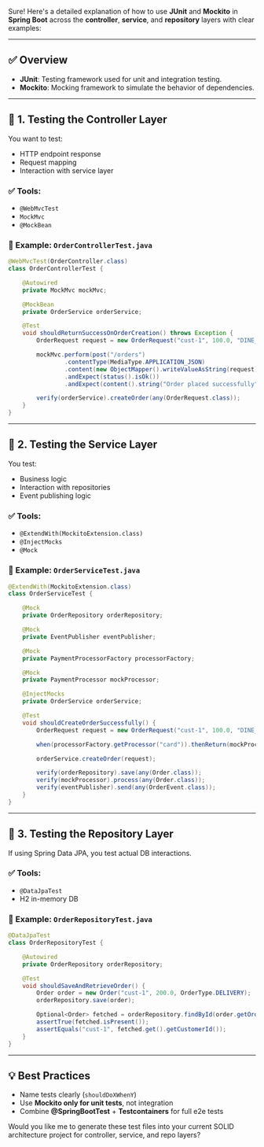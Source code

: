 Sure! Here's a detailed explanation of how to use **JUnit** and **Mockito** in **Spring Boot** across the **controller**, **service**, and **repository** layers with clear examples:

---

## ✅ Overview

- **JUnit**: Testing framework used for unit and integration testing.
- **Mockito**: Mocking framework to simulate the behavior of dependencies.

---

## 📌 1. **Testing the Controller Layer**
You want to test:
- HTTP endpoint response
- Request mapping
- Interaction with service layer

### ✅ Tools:
- `@WebMvcTest`
- `MockMvc`
- `@MockBean`

### 📄 Example: `OrderControllerTest.java`
```java
@WebMvcTest(OrderController.class)
class OrderControllerTest {

    @Autowired
    private MockMvc mockMvc;

    @MockBean
    private OrderService orderService;

    @Test
    void shouldReturnSuccessOnOrderCreation() throws Exception {
        OrderRequest request = new OrderRequest("cust-1", 100.0, "DINE_IN");

        mockMvc.perform(post("/orders")
                .contentType(MediaType.APPLICATION_JSON)
                .content(new ObjectMapper().writeValueAsString(request)))
                .andExpect(status().isOk())
                .andExpect(content().string("Order placed successfully"));

        verify(orderService).createOrder(any(OrderRequest.class));
    }
}
```

---

## 📌 2. **Testing the Service Layer**
You test:
- Business logic
- Interaction with repositories
- Event publishing logic

### ✅ Tools:
- `@ExtendWith(MockitoExtension.class)`
- `@InjectMocks`
- `@Mock`

### 📄 Example: `OrderServiceTest.java`
```java
@ExtendWith(MockitoExtension.class)
class OrderServiceTest {

    @Mock
    private OrderRepository orderRepository;

    @Mock
    private EventPublisher eventPublisher;

    @Mock
    private PaymentProcessorFactory processorFactory;

    @Mock
    private PaymentProcessor mockProcessor;

    @InjectMocks
    private OrderService orderService;

    @Test
    void shouldCreateOrderSuccessfully() {
        OrderRequest request = new OrderRequest("cust-1", 100.0, "DINE_IN", "card");

        when(processorFactory.getProcessor("card")).thenReturn(mockProcessor);

        orderService.createOrder(request);

        verify(orderRepository).save(any(Order.class));
        verify(mockProcessor).process(any(Order.class));
        verify(eventPublisher).send(any(OrderEvent.class));
    }
}
```

---

## 📌 3. **Testing the Repository Layer**
If using Spring Data JPA, you test actual DB interactions.

### ✅ Tools:
- `@DataJpaTest`
- H2 in-memory DB

### 📄 Example: `OrderRepositoryTest.java`
```java
@DataJpaTest
class OrderRepositoryTest {

    @Autowired
    private OrderRepository orderRepository;

    @Test
    void shouldSaveAndRetrieveOrder() {
        Order order = new Order("cust-1", 200.0, OrderType.DELIVERY);
        orderRepository.save(order);

        Optional<Order> fetched = orderRepository.findById(order.getOrderId());
        assertTrue(fetched.isPresent());
        assertEquals("cust-1", fetched.get().getCustomerId());
    }
}
```

---

## 💡 Best Practices
- Name tests clearly (`shouldDoXWhenY`)
- Use **Mockito only for unit tests**, not integration
- Combine **@SpringBootTest** + **Testcontainers** for full e2e tests

Would you like me to generate these test files into your current SOLID architecture project for controller, service, and repo layers?

